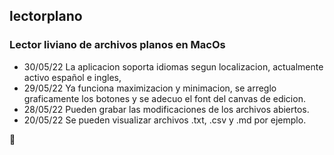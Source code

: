 ## lectorplano
### Lector liviano de archivos planos en MacOs

- 30/05/22 La aplicacion soporta idiomas segun localizacion, actualmente activo español e ingles,
- 29/05/22 Ya funciona maximizacion y minimacion, se arreglo graficamente los botones y se adecuo el font del canvas de edicion.
- 28/05/22 Pueden grabar las modificaciones de los archivos abiertos.
- 20/05/22 Se pueden visualizar archivos .txt, .csv y .md por ejemplo.

:ghost:
